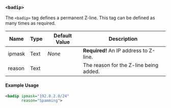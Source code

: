 <!-- This file contains a page fragment. Any changes will affect all pages that include it. -->

### `<badip>`

The `<badip>` tag defines a permanent Z-line. This tag can be defined as many times as required.

Name   | Type | Default Value | Description
------ | ---- | ------------- | -----------
ipmask | Text | *None*        | **Required!** An IP address to Z-line.
reason | Text | <Config>      | The reason for the Z-line being added.

#### Example Usage

```xml
<badip ipmask="192.0.2.0/24"
       reason="Spamming">
```
